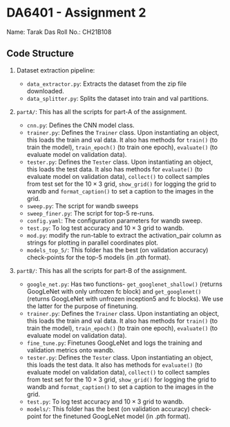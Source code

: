 # DA6401 - Assignment 2

Name: Tarak Das
Roll No.: CH21B108

## Code Structure

1. Dataset extraction pipeline: 
    - ```data_extractor.py```: Extracts the dataset from the zip file downloaded.
    - ```data_splitter.py```: Splits the dataset into train and val partitions.

2. ```partA/```: This has all the scripts for part-A of the assignment.
    - ```cnn.py```: Defines the CNN model class.
    - ```trainer.py```: Defines the ```Trainer``` class. Upon instantiating an object, this loads the train and val data. It also has methods for ```train()``` (to train the model), ```train_epoch()``` (to train one epoch), ```evaluate()``` (to evaluate model on validation data).
    - ```tester.py```: Defines the ```Tester``` class. Upon instantiating an object, this loads the test data. It also has methods for ```evaluate()``` (to evaluate model on validation data), ```collect()``` to collect samples from test set for the $10 \times 3$ grid, ```show_grid()``` for logging the grid to wandb and ```format_caption()``` to set a caption to the images in the grid.
    - ```sweep.py```: The script for wandb sweeps
    - ```sweep_finer.py```: The script for top-5 re-runs.
    - ```config.yaml```: The configuration parameters for wandb sweep.
    - ```test.py```: To log test accuracy and $10 \times 3$ grid to wandb.
    - ```mod.py```: modify the run-table to extract the activation_pair column as strings for plotting in parallel coordinates plot.
    - ```models_top_5/```: This folder has the best (on validation accuracy) check-points for the top-5 models (in .pth format).

3. ```partB/```: This has all the scripts for part-B of the assignment.
    - ```google_net.py```: Has two functions- ```get_googlenet_shallow()``` (returns GoogLeNet with only unfrozen fc block) and ```get_googlenet()``` (returns GoogLeNet with unfrozen inception5 and fc blocks). We use the latter for the purpose of finetuning.
    - ```trainer.py```: Defines the ```Trainer``` class. Upon instantiating an object, this loads the train and val data. It also has methods for ```train()``` (to train the model), ```train_epoch()``` (to train one epoch), ```evaluate()``` (to evaluate model on validation data).
    - ```fine_tune.py```: Finetunes GoogLeNet and logs the training and validation metrics onto wandb.
    - ```tester.py```: Defines the ```Tester``` class. Upon instantiating an object, this loads the test data. It also has methods for ```evaluate()``` (to evaluate model on validation data), ```collect()``` to collect samples from test set for the $10 \times 3$ grid, ```show_grid()``` for logging the grid to wandb and ```format_caption()``` to set a caption to the images in the grid.
    - ```test.py```: To log test accuracy and $10 \times 3$ grid to wandb.
    - ```models/```: This folder has the best (on validation accuracy) check-point for the finetuned GoogLeNet model (in .pth format).
